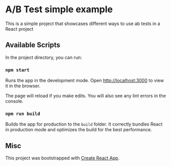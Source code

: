 # A/B Test simple example

This is a simple project that showcases different ways to use ab tests in a React project

## Available Scripts

In the project directory, you can run:

### `npm start`

Runs the app in the development mode.
Open [http://localhost:3000](http://localhost:3000) to view it in the browser.

The page will reload if you make edits.
You will also see any lint errors in the console.

### `npm run build`

Builds the app for production to the `build` folder.
It correctly bundles React in production mode and optimizes the build for the best performance.

## Misc

This project was bootstrapped with [Create React App](https://github.com/facebook/create-react-app).

